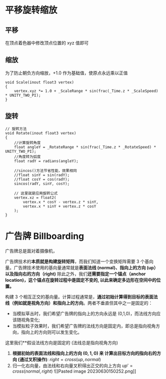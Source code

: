 # 平移旋转缩放
## 平移
在顶点着色器中修改顶点位置的 xyz 值即可
## 缩放
为了防止朝负方向缩放，+1.0 作为基础值，使原点永远乘以正值
```less
void Scale(inout float3 vertex)  
{  
    vertex.xyz *= 1.0 + _ScaleRange * sin(frac(_Time.z * _ScaleSpeed) * UNITY_TWO_PI);  
}
```
## 旋转
```less
// 旋转方法  
void Rotate(inout float3 vertex)  
{  
    //计算旋转角度  
    float angleY = _RotateRange * sin(frac(_Time.z * _RotateSpeed) * UNITY_TWO_PI);  
    //角度转为弧度  
    float radY = radians(angleY);  
  
    //sincos()方法节省性能，效果相同  
    //float sinY = sin(radY);  
    //float cosY = cos(radY);     
    sincos(radY, sinY, cosY);  
  
    // 这里就是应用旋转公式  
    vertex.xz = float2(  
        vertex.x * cosY - vertex.z * sinY,  
        vertex.x * sinY + vertex.z * cosY  
    );  
}
```

# 广告牌 Billboarding
广告牌总是面对着摄像机，

广告牌技术的**本质就是构建旋转矩阵**，而我们知道一个变换矩阵需要 3 个基向量。广告牌技术使用的基向量通常就是**表面法线 (normal)、指向上的方向 (up）以及指向右的方向（right)** 除此之外，我们**还需要指定一个锚点（anchor location)，这个锚点在旋转过程中是固定不变的, 以此来确定多边形在空间中的位置。**

构建 3 个相互正交的基向量。计算过程通常是，**通过初始计算得到目标的表面法线（例如就是视角方向）和指向上的方向**。两者不垂直但其中之一是固定的：
 - 当模拟草丛时，我们希望广告牌的指向上的方向永远是 (0,1,0)，而法线方向应该随视角变化; 
 - 当模拟粒子效果时，我们希望广告牌的法线方向是固定内，即总是指向视角方向，指向上的方向则可以发生变化。

这里我们**假设法线方向是固定的 (法线总是指向视角方向)
1. **根据初始的表面法线和指向上的方向 $(0,1,0)$ 来 计算出目标方向的指向右的方向 (通过叉积操作)**: $right = cross(up,normal)$
2. 归一化右向量，由法线和右向量叉积得出正交的向上方向 $up'=cross(normal,right)$
![[Pasted image 20230630150252.png]]
